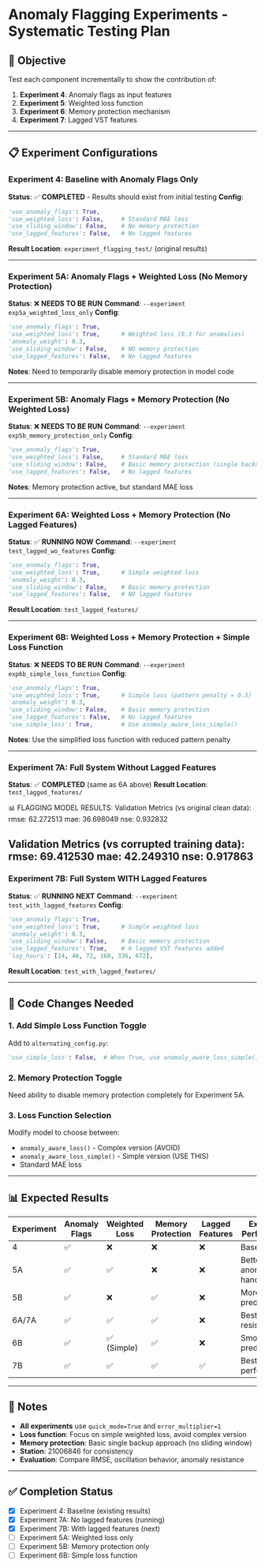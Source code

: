 # Anomaly Flagging Experiments - Systematic Testing Plan

## 🎯 **Objective**
Test each component incrementally to show the contribution of:
1. **Experiment 4**: Anomaly flags as input features
2. **Experiment 5**: Weighted loss function 
3. **Experiment 6**: Memory protection mechanism
4. **Experiment 7**: Lagged VST features

---

## 📋 **Experiment Configurations**

### **Experiment 4: Baseline with Anomaly Flags Only**
**Status**: ✅ **COMPLETED** - Results should exist from initial testing
**Config**:
```python
'use_anomaly_flags': True,
'use_weighted_loss': False,     # Standard MAE loss
'use_sliding_window': False,    # No memory protection
'use_lagged_features': False,   # No lagged features
```
**Result Location**: `experiment_flagging_test/` (original results)

---

### **Experiment 5A: Anomaly Flags + Weighted Loss (No Memory Protection)**
**Status**: ❌ **NEEDS TO BE RUN**
**Command**: `--experiment exp5a_weighted_loss_only`
**Config**:
```python
'use_anomaly_flags': True,
'use_weighted_loss': True,      # Weighted loss (0.3 for anomalies)
'anomaly_weight': 0.3,
'use_sliding_window': False,    # NO memory protection
'use_lagged_features': False,   # No lagged features
```
**Notes**: Need to temporarily disable memory protection in model code

---

### **Experiment 5B: Anomaly Flags + Memory Protection (No Weighted Loss)**
**Status**: ❌ **NEEDS TO BE RUN**
**Command**: `--experiment exp5b_memory_protection_only`
**Config**:
```python
'use_anomaly_flags': True,
'use_weighted_loss': False,     # Standard MAE loss
'use_sliding_window': False,    # Basic memory protection (single backup)
'use_lagged_features': False,   # No lagged features
```
**Notes**: Memory protection active, but standard MAE loss

---

### **Experiment 6A: Weighted Loss + Memory Protection (No Lagged Features)**
**Status**: ✅ **RUNNING NOW**
**Command**: `--experiment test_lagged_wo_features`
**Config**:
```python
'use_anomaly_flags': True,
'use_weighted_loss': True,      # Simple weighted loss
'anomaly_weight': 0.3,
'use_sliding_window': False,    # Basic memory protection
'use_lagged_features': False,   # NO lagged features
```
**Result Location**: `test_lagged_features/`

---

### **Experiment 6B: Weighted Loss + Memory Protection + Simple Loss Function**
**Status**: ❌ **NEEDS TO BE RUN**
**Command**: `--experiment exp6b_simple_loss_function`
**Config**:
```python
'use_anomaly_flags': True,
'use_weighted_loss': True,      # Simple loss (pattern penalty = 0.5)
'anomaly_weight': 0.3,
'use_sliding_window': False,    # Basic memory protection
'use_lagged_features': False,   # No lagged features
'use_simple_loss': True,        # Use anomaly_aware_loss_simple()
```
**Notes**: Use the simplified loss function with reduced pattern penalty

---

### **Experiment 7A: Full System Without Lagged Features**
**Status**: ✅ **COMPLETED** (same as 6A above)
**Result Location**: `test_lagged_features/`

📊 FLAGGING MODEL RESULTS:
Validation Metrics (vs original clean data):
  rmse: 62.272513
  mae: 36.698049
  nse: 0.932832

Validation Metrics (vs corrupted training data):
  rmse: 69.412530
  mae: 42.249310
  nse: 0.917863
---

### **Experiment 7B: Full System WITH Lagged Features**
**Status**: ✅ **RUNNING NEXT**
**Command**: `--experiment test_with_lagged_features`
**Config**:
```python
'use_anomaly_flags': True,
'use_weighted_loss': True,      # Simple weighted loss
'anomaly_weight': 0.3,
'use_sliding_window': False,    # Basic memory protection
'use_lagged_features': True,    # 6 lagged VST features added
'lag_hours': [24, 48, 72, 168, 336, 672],
```
**Result Location**: `test_with_lagged_features/`

---

## 🔧 **Code Changes Needed**

### **1. Add Simple Loss Function Toggle**
Add to `alternating_config.py`:
```python
'use_simple_loss': False,  # When True, use anomaly_aware_loss_simple()
```

### **2. Memory Protection Toggle**
Need ability to disable memory protection completely for Experiment 5A.

### **3. Loss Function Selection**
Modify model to choose between:
- `anomaly_aware_loss()` - Complex version (AVOID)
- `anomaly_aware_loss_simple()` - Simple version (USE THIS)
- Standard MAE loss

---

## 📊 **Expected Results**

| Experiment | Anomaly Flags | Weighted Loss | Memory Protection | Lagged Features | Expected Performance |
|------------|---------------|---------------|-------------------|-----------------|---------------------|
| 4          | ✅            | ❌            | ❌                | ❌              | Baseline            |
| 5A         | ✅            | ✅            | ❌                | ❌              | Better anomaly handling |
| 5B         | ✅            | ❌            | ✅                | ❌              | More stable predictions |
| 6A/7A      | ✅            | ✅            | ✅                | ❌              | Best anomaly resistance |
| 6B         | ✅            | ✅ (Simple)   | ✅                | ❌              | Smoother predictions |
| 7B         | ✅            | ✅            | ✅                | ✅              | Best overall performance? |

---

## 📝 **Notes**

- **All experiments** use `quick_mode=True` and `error_multiplier=1`
- **Loss function**: Focus on simple weighted loss, avoid complex version
- **Memory protection**: Basic single backup approach (no sliding window)
- **Station**: 21006846 for consistency
- **Evaluation**: Compare RMSE, oscillation behavior, anomaly resistance

---

## ✅ **Completion Status**

- [x] Experiment 4: Baseline (existing results)
- [x] Experiment 7A: No lagged features (running)
- [x] Experiment 7B: With lagged features (next)
- [ ] Experiment 5A: Weighted loss only
- [ ] Experiment 5B: Memory protection only  
- [ ] Experiment 6B: Simple loss function 